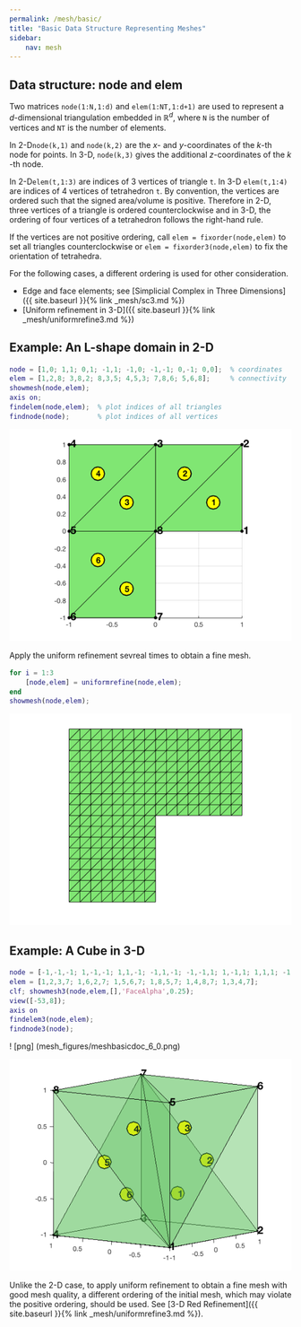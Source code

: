 ```yaml
---
permalink: /mesh/basic/
title: "Basic Data Structure Representing Meshes"
sidebar:
    nav: mesh
---
```



## Data structure: node and elem

Two matrices `node(1:N,1:d)` and `elem(1:NT,1:d+1)` are used to represent a $d$-dimensional triangulation embedded in $\mathbb R^d$, where `N` is the number of vertices and `NT` is the number of elements. 

In 2-D`node(k,1)` and `node(k,2)` are the $x$​- and $y$​-coordinates of the $k$​-th node for points. In 3-D, `node(k,3)` gives the additional $z$​-coordinates of the $k$​-th node. 

In 2-D`elem(t,1:3)` are indices of 3 vertices of triangle `t`. In 3-D `elem(t,1:4)` are indices of 4 vertices of tetrahedron `t`. By convention, the vertices are ordered such that the signed area/volume is positive. Therefore in 2-D, three vertices of a triangle is ordered counterclockwise and in 3-D, the ordering of four vertices of a tetrahedron follows the right-hand rule.

If the vertices are not positive ordering, call `elem = fixorder(node,elem)` to set all triangles counterclockwise or `elem = fixorder3(node,elem)` to fix the orientation of tetrahedra. 

For the following cases, a different ordering is used for other consideration.
- Edge and face elements; see [Simplicial Complex in Three Dimensions]({{ site.baseurl }}{% link _mesh/sc3.md %})
- [Uniform refinement in 3-D]({{ site.baseurl }}{% link _mesh/uniformrefine3.md %}) 



## Example: An L-shape domain in 2-D


```matlab
node = [1,0; 1,1; 0,1; -1,1; -1,0; -1,-1; 0,-1; 0,0];  % coordinates
elem = [1,2,8; 3,8,2; 8,3,5; 4,5,3; 7,8,6; 5,6,8];     % connectivity
showmesh(node,elem); 
axis on;
findelem(node,elem);  % plot indices of all triangles
findnode(node);       % plot indices of all vertices
```


![png](mesh_figures/meshbasicdoc_2_0.png)    
    


Apply the uniform refinement sevreal times to obtain a fine mesh.


```matlab
for i = 1:3
    [node,elem] = uniformrefine(node,elem);
end
showmesh(node,elem);
```


 ![png](mesh_figures/meshbasicdoc_4_0.png)   
    


## Example: A Cube in 3-D


```matlab
node = [-1,-1,-1; 1,-1,-1; 1,1,-1; -1,1,-1; -1,-1,1; 1,-1,1; 1,1,1; -1,1,1]; 
elem = [1,2,3,7; 1,6,2,7; 1,5,6,7; 1,8,5,7; 1,4,8,7; 1,3,4,7];
clf; showmesh3(node,elem,[],'FaceAlpha',0.25);
view([-53,8]);
axis on
findelem3(node,elem);
findnode3(node);
```

! [png] (mesh_figures/meshbasicdoc_6_0.png)    



![png](mesh_figures/meshbasicdoc_6_0.png)

Unlike the 2-D case, to apply uniform refinement to obtain a fine mesh with good mesh quality, a different ordering of the initial mesh, which may violate the positive ordering, should be used. See [3-D Red Refinement]({{ site.baseurl }}{% link _mesh/uniformrefine3.md %}).
